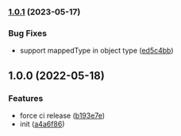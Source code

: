 ### [1.0.1](https://github.com/kainstar/types2schema/compare/v1.0.0...v1.0.1) (2023-05-17)


### Bug Fixes

* support mappedType in object type ([ed5c4bb](https://github.com/kainstar/types2schema/commit/ed5c4bbc5dd7d10e80df5c375e08e2261facb522))

## 1.0.0 (2022-05-18)


### Features

* force ci release ([b193e7e](https://github.com/kainstar/types2schema/commit/b193e7e38f9ec814b58caada5c2f8cd5ec9c25da))
* init ([a4a6f86](https://github.com/kainstar/types2schema/commit/a4a6f86e9069a6fc3daf41677baf61dd0995a1eb))
